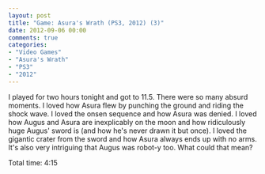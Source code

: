 ```yaml
---
layout: post
title: "Game: Asura's Wrath (PS3, 2012) (3)"
date: 2012-09-06 00:00
comments: true
categories:
- "Video Games"
- "Asura's Wrath"
- "PS3"
- "2012"
---
```


I played for two hours tonight and got to 11.5. There were so
many absurd moments. I loved how Asura flew by punching the
ground and riding the shock wave. I loved the onsen sequence and
how Asura was denied. I loved how Augus and Asura are
inexplicably on the moon and how ridiculously huge Augus' sword
is (and how he's never drawn it but once). I loved the gigantic
crater from the sword and how Asura always ends up with no
arms. It's also very intriguing that Augus was robot-y too. What
could that mean?

Total time: 4:15
